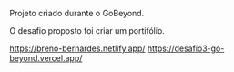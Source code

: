 Projeto criado durante o GoBeyond.

O desafio proposto foi criar um portifólio.

https://breno-bernardes.netlify.app/
https://desafio3-go-beyond.vercel.app/
